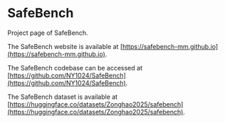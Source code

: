 # SafeBench

Project page of SafeBench.

The SafeBench website is available at [https://safebench-mm.github.io](https://safebench-mm.github.io). 

The SafeBench codebase can be accessed at [https://github.com/NY1024/SafeBench](https://github.com/NY1024/SafeBench).

The SafeBench dataset is available at [https://huggingface.co/datasets/Zonghao2025/safebench](https://huggingface.co/datasets/Zonghao2025/safebench).


